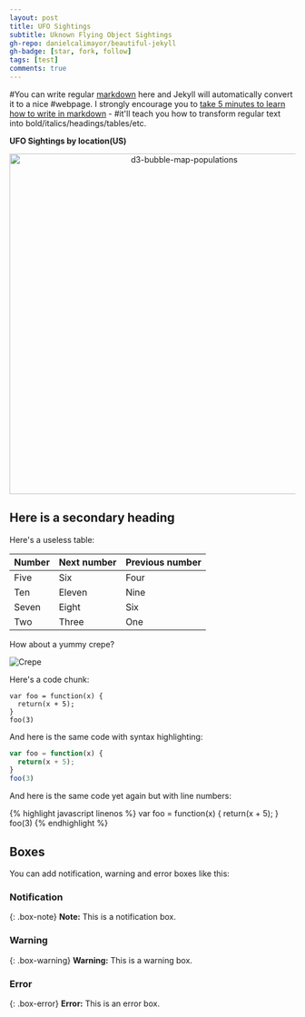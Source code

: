 ```yaml
---
layout: post
title: UFO Sightings
subtitle: Uknown Flying Object Sightings
gh-repo: danielcalimayor/beautiful-jekyll
gh-badge: [star, fork, follow]
tags: [test]
comments: true
---
```


#You can write regular [markdown](http://markdowntutorial.com/) here and Jekyll will automatically convert it to a nice #webpage.  I strongly encourage you to [take 5 minutes to learn how to write in markdown](http://markdowntutorial.com/) - #it'll teach you how to transform regular text into bold/italics/headings/tables/etc.

**UFO Sightings by location(US)**
<div>
    <a href="https://plot.ly/~DanlOl12/0/?share_key=ghT7MexI76Ndgno77kosoI" target="_blank" title="d3-bubble-map-populations" style="display: block; text-align: center;"><img src="https://plot.ly/~DanlOl12/0.png?share_key=ghT7MexI76Ndgno77kosoI" alt="d3-bubble-map-populations" style="max-width: 100%;width: 600px;"  width="600" onerror="this.onerror=null;this.src='https://plot.ly/404.png';" /></a>
    <script data-plotly="DanlOl12:0" sharekey-plotly="ghT7MexI76Ndgno77kosoI" src="https://plot.ly/embed.js" async></script>
</div>

## Here is a secondary heading

Here's a useless table:

| Number | Next number | Previous number |
| :------ |:--- | :--- |
| Five | Six | Four |
| Ten | Eleven | Nine |
| Seven | Eight | Six |
| Two | Three | One |


How about a yummy crepe?

![Crepe](https://s3-media3.fl.yelpcdn.com/bphoto/cQ1Yoa75m2yUFFbY2xwuqw/348s.jpg)

Here's a code chunk:

~~~
var foo = function(x) {
  return(x + 5);
}
foo(3)
~~~

And here is the same code with syntax highlighting:

```javascript
var foo = function(x) {
  return(x + 5);
}
foo(3)
```

And here is the same code yet again but with line numbers:

{% highlight javascript linenos %}
var foo = function(x) {
  return(x + 5);
}
foo(3)
{% endhighlight %}

## Boxes
You can add notification, warning and error boxes like this:

### Notification

{: .box-note}
**Note:** This is a notification box.

### Warning

{: .box-warning}
**Warning:** This is a warning box.

### Error

{: .box-error}
**Error:** This is an error box.
